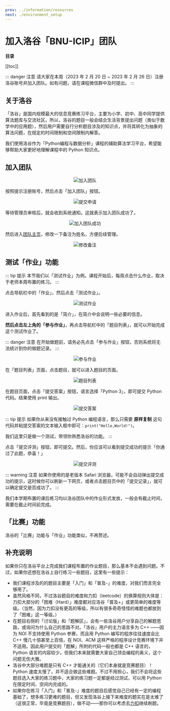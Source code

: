 ```yaml
---
prev: ../information/resources
next: ./environment_setup
---
```


# 加入洛谷「BNU-ICIP」团队

**目录**

[[toc]]

::: danger 注意
请大家在本周（2023 年 2 月 20 日 ~ 2023 年 2 月 26 日）注册洛谷账号并加入团队。如有问题，请在课程微信群中及时提出。
:::

## 关于洛谷

「洛谷」是国内规模最大的信息竞赛练习平台，主要为小学、初中、高中同学提供算法题库与交流社区。所以，洛谷的题目一般会结合生活背景提出问题（类似于数学中的应用题），然后用户需要自行分析题目涉及的知识点，并将其转化为抽象的算法问题，在规定的时间限制和空间限制内解答。

我们使用洛谷作为「Python编程与数据分析」课程的辅助算法学习平台，希望能够帮助大家更好地理解课程中的 Python 知识点。

## 加入团队

<p style="text-align:center">
  <img src="https://res.zhaoji.ac.cn/images/202302201344931.png" style="max-width:60%;" alt="加入团队">
</p>

按照提示注册账号，然后点击「加入团队」按钮。

<p style="text-align:center">
  <img src="https://res.zhaoji.ac.cn/images/202302201346646.png" style="max-width:60%;" alt="提交申请">
</p>

等待管理员审核后，就会收到系统通知。这就表示加入团队成功了。

<p style="text-align:center">
  <img src="https://res.zhaoji.ac.cn/images/202302201350345.png" style="max-width:60%;" alt="加入团队成功">
</p>

然后进入[团队主页](https://www.luogu.com.cn/team/48454)，修改一下备注为姓名，方便后续管理。

<p style="text-align:center">
  <img src="https://res.zhaoji.ac.cn/images/202302201355070.png" style="max-width:60%;" alt="修改备注">
</p>

## 测试「作业」功能

::: tip 提示
本节我们以「测试作业」为例。课程开始后，每周点击什么作业，取决于老师本周布置的练习。
:::

点击导航栏中的「作业」，然后点击「测试作业」。

<p style="text-align:center">
  <img src="https://res.zhaoji.ac.cn/images/202302201410877.png" style="max-width:60%;" alt="测试作业">
</p>

进入作业后，首先看到的是「简介」，在简介中会说明一些必要的信息。

**然后点击左上角的「参与作业」**，再点击导航栏中的「题目列表」，就可以开始完成这个测试作业了。

::: danger 注意
在开始做题前，请务必先点击「参与作业」按钮，否则系统将无法统计到你的做题记录。
:::

<p style="text-align:center">
  <img src="https://res.zhaoji.ac.cn/images/202302201410503.png" style="max-width:60%;" alt="参与作业">
</p>

在「题目列表」页面，点击题目，就可以进入题目的页面。

<p style="text-align:center">
  <img src="https://res.zhaoji.ac.cn/images/202302201412447.png" style="max-width:60%;" alt="题目列表">
</p>

在题目页面，点击「提交答案」按钮，语言选择「Python 3」，即可提交 Python 代码。结果使用 print 输出。

<p style="text-align:center">
  <img src="https://res.zhaoji.ac.cn/images/202302201415938.png" style="max-width:60%;" alt="提交答案">
</p>

::: tip 提示
如果你从来没有接触过 Python 编程语言，那么只需要 **原样复制** 这句代码并粘提交答案的文本输入框中即可：`print("Hello,World!")`。

我们这里只是做一个测试，带领你熟悉洛谷的功能。
:::

点击「提交评测」按钮，即可提交。然后，你应该可以看到提交成功的提示「你通过了此题，恭喜！」

<p style="text-align:center">
  <img src="https://res.zhaoji.ac.cn/images/202302201416801.png" style="max-width:60%;" alt="提交评测">
</p>

::: warning 注意
如果你使用的是老版本 Safari 浏览器，可能不会自动弹出提交成功的提示，这时候你可以刷新一下网页，或者点击题目页中的「提交记录」，就可以确定提交是否成功了。
:::

我们本学期布置的课后练习均以洛谷团队中的作业形式发放，一般会有截止时间，需要在截止时间前完成。

## 「比赛」功能

洛谷的「比赛」功能与「作业」功能类似，不再赘述。

## 补充说明

如果你只在洛谷平台上完成我们课程布置的作业题目，那么基本不会遇到问题。不过，如果你还想在洛谷上自行练习一些题目，这里有一些提示：

- 我们课程涉及的的题目主要是「入门」和「普及-」的难度，对我们而言完全够用了。
- 虽然风格不同，不过洛谷题目的难度和力扣（leetcode）的换算规则大体是：力扣大部分的「困难（Hard）」难度都对应洛谷「普及+」或更简单的难度等级。（当然，因为力扣没有更高的等级，所以有很多奇奇怪怪的难题也都放到了「困难」这一等级。）
- 在题目右侧的「讨论版」和「题解区」，会有一些洛谷用户分享自己的解题思路，或询问为什么自己的思路不对。「洛谷」用户的主力语言多为 C++ ——因为 NOI 不支持使用 Python 参赛，而且用 Python 编写的程序往往速度会比 C++ 慢几十倍甚至上百倍，在 NOI、ACM 这样严格的程序设计竞赛环境下并不适用。因此用户提交的「题解」所附的代码一般也都是 C++ 语言的，Python 语言的内容较少。但我们本来就需要大家自己领会编程的奥义，这个问题无伤大雅。
- 洛谷中大部分难题是只有 C++ 才能通关的（它们本身就是竞赛题目）！Python 速度太慢了，并不适合做这些难题。不过不用担心，我们不会将这些题目选入大家的练习题中，大家的练习题一定都是经过测试，可以用 Python 在限定时间、空间内完成的。
- 如果你在练习「入门」和「普及-」难度的题目后感觉自己已经有一定的编程基础了，想多练习更难的题目，但又发现洛谷上接下来难度的题实在是太难了（这很正常，毕竟是竞赛题目），做不动——那你可以考虑去[力扣](https://leetcode.cn/)继续刷题。
